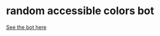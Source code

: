 # random accessible colors bot

<a rel="me" href="https://botsin.space/@accessibleColors">See the bot here</a>